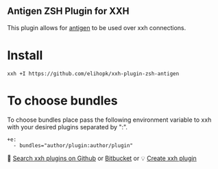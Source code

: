 ## Antigen ZSH Plugin for XXH
This plugin allows for <a href="https://github.com/zsh-users/antigen">antigen</a> to be used over xxh connections.

# Install
```
xxh +I https://github.com/elihopk/xxh-plugin-zsh-antigen
```
# To choose bundles
To choose bundles place pass the following environment variable to xxh with your desired plugins separated by ":".
```
+e:
  - bundles="author/plugin:author/plugin"
```

🔎 [Search xxh plugins on Github](https://github.com/search?q=xxh-plugin-zsh&type=Repositories) or [Bitbucket](https://bitbucket.org/repo/all?name=xxh-plugin-zsh) or 💡 [Create xxh plugin](https://github.com/xxh/xxh-plugin-zsh-example)
